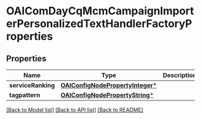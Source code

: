 # OAIComDayCqMcmCampaignImporterPersonalizedTextHandlerFactoryProperties

## Properties
Name | Type | Description | Notes
------------ | ------------- | ------------- | -------------
**serviceRanking** | [**OAIConfigNodePropertyInteger***](OAIConfigNodePropertyInteger.md) |  | [optional] 
**tagpattern** | [**OAIConfigNodePropertyString***](OAIConfigNodePropertyString.md) |  | [optional] 

[[Back to Model list]](../README.md#documentation-for-models) [[Back to API list]](../README.md#documentation-for-api-endpoints) [[Back to README]](../README.md)


